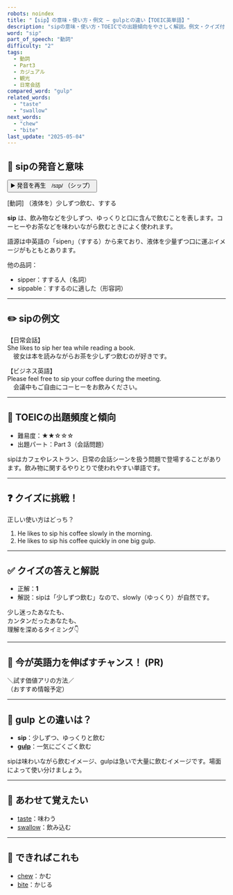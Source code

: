 ```yaml
---
robots: noindex
title: "【sip】の意味・使い方・例文 ― gulpとの違い【TOEIC英単語】"
description: "sipの意味・使い方・TOEICでの出題傾向をやさしく解説。例文・クイズ付きでgulpとの違いもわかりやすく学べます。"
word: "sip"
part_of_speech: "動詞"
difficulty: "2"
tags:
  - 動詞
  - Part3
  - カジュアル
  - 観光
  - 日常会話
compared_word: "gulp"
related_words:
  - "taste"
  - "swallow"
next_words:
  - "chew"
  - "bite"
last_update: "2025-05-04"
---
```


## 🔰 sipの発音と意味

<button class="play-audio" onclick="playTTS('sip')">
  <span class="play-audio-main">
    ▶️ 発音を再生　/sɪp/
  </span>
  <span class="play-audio-sub">
    （シップ）
  </span>
</button>

[動詞] （液体を）少しずつ飲む、すする

**sip** は、飲み物などを少しずつ、ゆっくりと口に含んで飲むことを表します。コーヒーやお茶などを味わいながら飲むときによく使われます。

語源は中英語の「sipen」（すする）から来ており、液体を少量ずつ口に運ぶイメージがもともとあります。

他の品詞：  
- sipper：すする人（名詞）
- sippable：すするのに適した（形容詞）

---

## ✏️ sipの例文

【日常会話】  
She likes to sip her tea while reading a book.  
　彼女は本を読みながらお茶を少しずつ飲むのが好きです。

【ビジネス英語】  
Please feel free to sip your coffee during the meeting.  
　会議中もご自由にコーヒーをお飲みください。

---

## 🎯 TOEICの出題頻度と傾向

- 難易度：★★☆☆☆
- 出題パート：Part 3（会話問題）

sipはカフェやレストラン、日常の会話シーンを扱う問題で登場することがあります。飲み物に関するやりとりで使われやすい単語です。

---

## ❓ クイズに挑戦！

正しい使い方はどっち？

1. He likes to sip his coffee slowly in the morning.  
2. He likes to sip his coffee quickly in one big gulp.

---

## ✅ クイズの答えと解説

- 正解：**1**
- 解説：sipは「少しずつ飲む」なので、slowly（ゆっくり）が自然です。

少し迷ったあなたも、  
カンタンだったあなたも、  
理解を深めるタイミング👇️

---

## 🚀 今が英語力を伸ばすチャンス！ (PR)

<div class="info-center">
＼試す価値アリの方法／<br>  
（おすすめ情報予定）
</div>

---

## 🤔  gulp との違いは？

- **sip**：少しずつ、ゆっくりと飲む
- **[gulp](/word/gulp)**：一気にごくごく飲む

sipは味わいながら飲むイメージ、gulpは急いで大量に飲むイメージです。場面によって使い分けましょう。

---

## 🧩 あわせて覚えたい

- [taste](/word/taste)：味わう
- [swallow](/word/swallow)：飲み込む

---

## 📖 できればこれも

- [chew](/word/chew)：かむ
- [bite](/word/bite)：かじる

<!-- cvid: aid07_bid19 -->

